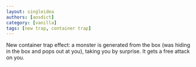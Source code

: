 ```yaml
---
layout: singleidea
authors: [aosdict]
category: [vanilla]
tags: [new trap, container trap]
---
```

New container trap effect: a monster is generated from the box (was hiding in the box and pops out at you), taking you by surprise. It gets a free attack on you.
